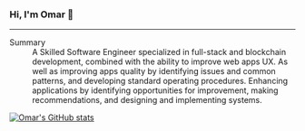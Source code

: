 ### Hi, I'm Omar 👋
___
<dl>
  <dt>Summary</dt>
  <dd>A Skilled Software Engineer specialized in full-stack and blockchain development, combined with the ability to improve web apps UX. As well as improving apps quality by identifying issues and common patterns, and developing standard operating procedures. Enhancing applications by identifying opportunities for improvement, making recommendations, and designing and implementing systems.</dd>
</dl>

[![Omar's GitHub stats](https://github-readme-stats.vercel.app/api?username=omarkshan)](https://github.com/omarkshan/github-readme-stats)

<!--
**omarkshan/omarkshan** is a ✨ _special_ ✨ repository because its `README.md` (this file) appears on your GitHub profile.

Here are some ideas to get you started:

- 🔭 I’m currently working on ...
- 🌱 I’m currently learning ...
- 👯 I’m looking to collaborate on ...
- 🤔 I’m looking for help with ...
- 💬 Ask me about ...
- 📫 How to reach me: ...
- 😄 Pronouns: ...
- ⚡ Fun fact: ...
-->
